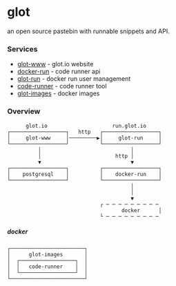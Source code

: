 # glot
an open source pastebin with runnable snippets and API.


### Services
- [glot-www](https://github.com/glotcode/glot-www) - glot.io website
- [docker-run](https://github.com/glotcode/docker-run) - code runner api
- [glot-run](https://github.com/glotcode/glot-run) - docker run user management
- [code-runner](https://github.com/glotcode/code-runner) - code runner tool
- [glot-images](https://github.com/glotcode/glot-images) - docker images


### Overview
          glot.io                     run.glot.io
    ┌──────────────────┐   http   ┌──────────────────┐
    │     glot-www     │─────────▶│     glot-run     │
    └──────────────────┘          └──────────────────┘
              │                             │
              │                        http │
              ▼                             ▼
    ┌──────────────────┐          ┌──────────────────┐
    │    postgresql    │          │    docker-run    │
    └──────────────────┘          └──────────────────┘
                                            │
                                            │
                                            ▼
                                  ┌ ─ ─ ─ ─ ─ ─ ─ ─ ─
                                         docker      │
                                  └ ─ ─ ─ ─ ─ ─ ─ ─ ─

##### docker
    ┌────────────────────────┐
    │      glot-images       │
    │  ┌──────────────────┐  │
    │  │   code-runner    │  │
    │  └──────────────────┘  │
    └────────────────────────┘
